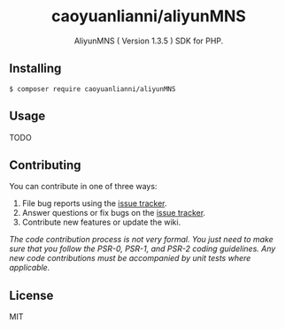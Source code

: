 <h1 align="center"> caoyuanlianni/aliyunMNS </h1>

<p align="center"> AliyunMNS ( Version 1.3.5 ) SDK for PHP. </p>


## Installing

```shell
$ composer require caoyuanlianni/aliyunMNS
```

## Usage

TODO

## Contributing

You can contribute in one of three ways:

1. File bug reports using the [issue tracker](https://github.com/caoyuanlianni/aliyunMNS/issues).
2. Answer questions or fix bugs on the [issue tracker](https://github.com/caoyuanlianni/aliyunMNS/issues).
3. Contribute new features or update the wiki.

_The code contribution process is not very formal. You just need to make sure that you follow the PSR-0, PSR-1, and PSR-2 coding guidelines. Any new code contributions must be accompanied by unit tests where applicable._

## License

MIT